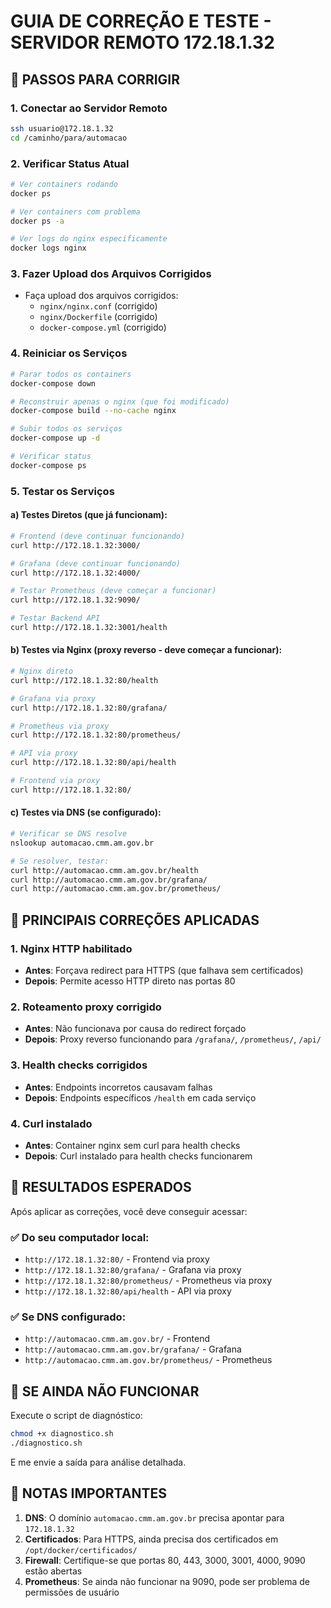 # GUIA DE CORREÇÃO E TESTE - SERVIDOR REMOTO 172.18.1.32

## 🚀 **PASSOS PARA CORRIGIR**

### 1. **Conectar ao Servidor Remoto**
```bash
ssh usuario@172.18.1.32
cd /caminho/para/automacao
```

### 2. **Verificar Status Atual**
```bash
# Ver containers rodando
docker ps

# Ver containers com problema
docker ps -a

# Ver logs do nginx especificamente
docker logs nginx
```

### 3. **Fazer Upload dos Arquivos Corrigidos**
- Faça upload dos arquivos corrigidos:
  - `nginx/nginx.conf` (corrigido)
  - `nginx/Dockerfile` (corrigido)
  - `docker-compose.yml` (corrigido)

### 4. **Reiniciar os Serviços**
```bash
# Parar todos os containers
docker-compose down

# Reconstruir apenas o nginx (que foi modificado)
docker-compose build --no-cache nginx

# Subir todos os serviços
docker-compose up -d

# Verificar status
docker-compose ps
```

### 5. **Testar os Serviços**

#### **a) Testes Diretos (que já funcionam):**
```bash
# Frontend (deve continuar funcionando)
curl http://172.18.1.32:3000/

# Grafana (deve continuar funcionando)
curl http://172.18.1.32:4000/

# Testar Prometheus (deve começar a funcionar)
curl http://172.18.1.32:9090/

# Testar Backend API
curl http://172.18.1.32:3001/health
```

#### **b) Testes via Nginx (proxy reverso - deve começar a funcionar):**
```bash
# Nginx direto
curl http://172.18.1.32:80/health

# Grafana via proxy
curl http://172.18.1.32:80/grafana/

# Prometheus via proxy
curl http://172.18.1.32:80/prometheus/

# API via proxy
curl http://172.18.1.32:80/api/health

# Frontend via proxy
curl http://172.18.1.32:80/
```

#### **c) Testes via DNS (se configurado):**
```bash
# Verificar se DNS resolve
nslookup automacao.cmm.am.gov.br

# Se resolver, testar:
curl http://automacao.cmm.am.gov.br/health
curl http://automacao.cmm.am.gov.br/grafana/
curl http://automacao.cmm.am.gov.br/prometheus/
```

## 🔧 **PRINCIPAIS CORREÇÕES APLICADAS**

### 1. **Nginx HTTP habilitado**
- **Antes**: Forçava redirect para HTTPS (que falhava sem certificados)
- **Depois**: Permite acesso HTTP direto nas portas 80

### 2. **Roteamento proxy corrigido**
- **Antes**: Não funcionava por causa do redirect forçado
- **Depois**: Proxy reverso funcionando para `/grafana/`, `/prometheus/`, `/api/`

### 3. **Health checks corrigidos**
- **Antes**: Endpoints incorretos causavam falhas
- **Depois**: Endpoints específicos `/health` em cada serviço

### 4. **Curl instalado**
- **Antes**: Container nginx sem curl para health checks
- **Depois**: Curl instalado para health checks funcionarem

## 🎯 **RESULTADOS ESPERADOS**

Após aplicar as correções, você deve conseguir acessar:

### **✅ Do seu computador local:**
- `http://172.18.1.32:80/` - Frontend via proxy
- `http://172.18.1.32:80/grafana/` - Grafana via proxy
- `http://172.18.1.32:80/prometheus/` - Prometheus via proxy
- `http://172.18.1.32:80/api/health` - API via proxy

### **✅ Se DNS configurado:**
- `http://automacao.cmm.am.gov.br/` - Frontend
- `http://automacao.cmm.am.gov.br/grafana/` - Grafana
- `http://automacao.cmm.am.gov.br/prometheus/` - Prometheus

## 🚨 **SE AINDA NÃO FUNCIONAR**

Execute o script de diagnóstico:
```bash
chmod +x diagnostico.sh
./diagnostico.sh
```

E me envie a saída para análise detalhada.

## 📝 **NOTAS IMPORTANTES**

1. **DNS**: O domínio `automacao.cmm.am.gov.br` precisa apontar para `172.18.1.32`
2. **Certificados**: Para HTTPS, ainda precisa dos certificados em `/opt/docker/certificados/`
3. **Firewall**: Certifique-se que portas 80, 443, 3000, 3001, 4000, 9090 estão abertas
4. **Prometheus**: Se ainda não funcionar na 9090, pode ser problema de permissões de usuário